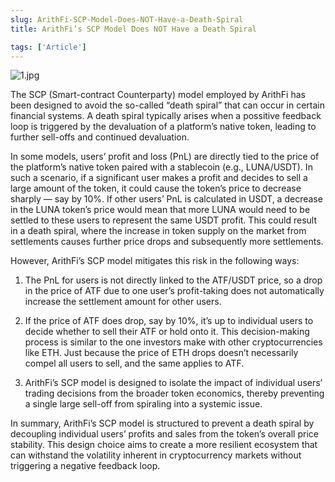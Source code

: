```yaml
---
slug: ArithFi-SCP-Model-Does-NOT-Have-a-Death-Spiral
title: ArithFi’s SCP Model Does NOT Have a Death Spiral

tags: ['Article']
---
```


![1.jpg](https://nftstorage.link/ipfs/bafkreigas72b6pkogp4i26cx6n6ilnhuhfbckwfxw4djmgudn5eeqoifo4)

The SCP (Smart-contract Counterparty) model employed by ArithFi has been designed to avoid the so-called “death spiral” that can occur in certain financial systems. A death spiral typically arises when a possitive feedback loop is triggered by the devaluation of a platform’s native token, leading to further sell-offs and continued devaluation.

In some models, users’ profit and loss (PnL) are directly tied to the price of the platform’s native token paired with a stablecoin (e.g., LUNA/USDT). In such a scenario, if a significant user makes a profit and decides to sell a large amount of the token, it could cause the token’s price to decrease sharply — say by 10%. If other users’ PnL is calculated in USDT, a decrease in the LUNA token’s price would mean that more LUNA would need to be settled to these users to represent the same USDT profit. This could result in a death spiral, where the increase in token supply on the market from settlements causes further price drops and subsequently more settlements.

However, ArithFi’s SCP model mitigates this risk in the following ways:

1. The PnL for users is not directly linked to the ATF/USDT price, so a drop in the price of ATF due to one user’s profit-taking does not automatically increase the settlement amount for other users.

2. If the price of ATF does drop, say by 10%, it’s up to individual users to decide whether to sell their ATF or hold onto it. This decision-making process is similar to the one investors make with other cryptocurrencies like ETH. Just because the price of ETH drops doesn’t necessarily compel all users to sell, and the same applies to ATF.

3. ArithFi’s SCP model is designed to isolate the impact of individual users’ trading decisions from the broader token economics, thereby preventing a single large sell-off from spiraling into a systemic issue.

In summary, ArithFi’s SCP model is structured to prevent a death spiral by decoupling individual users’ profits and sales from the token’s overall price stability. This design choice aims to create a more resilient ecosystem that can withstand the volatility inherent in cryptocurrency markets without triggering a negative feedback loop.
